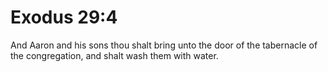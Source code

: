 # Exodus 29:4

And Aaron and his sons thou shalt bring unto the door of the tabernacle of the congregation, and shalt wash them with water.